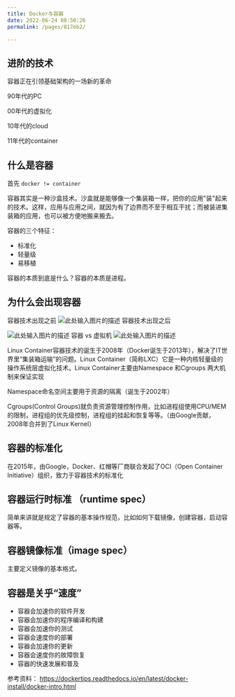 ```yaml
---
title: Docker与容器
date: 2022-06-24 08:50:26
permalink: /pages/817eb2/

---
```

## 进阶的技术

容器正在引领基础架构的一场新的革命

90年代的PC

00年代的虚拟化

10年代的cloud

11年代的container


## 什么是容器
首先 `docker != container`

容器其实是一种沙盒技术。沙盒就是能够像一个集装箱一样，把你的应用"装"起来的技术。这样，应用与应用之间，就因为有了边界而不至于相互干扰；而被装进集装箱的应用，也可以被方便地搬来搬去。

容器的三个特征：
- 标准化
- 轻量级
- 易移植


容器的本质到底是什么？容器的本质是进程。

## 为什么会出现容器

容器技术出现之前
![此处输入图片的描述][1]
容器技术出现之后

![此处输入图片的描述][2]
容器 vs 虚拟机
![此处输入图片的描述][3]

Linux Container容器技术的诞生于2008年（Docker诞生于2013年），解决了IT世界里“集装箱运输”的问题。Linux Container（简称LXC）它是一种内核轻量级的操作系统层虚拟化技术。Linux Container主要由Namespace 和Cgroups 两大机制来保证实现

Namespace命名空间主要用于资源的隔离（诞生于2002年）

Cgroups(Control Groups)就负责资源管理控制作用，比如进程组使用CPU/MEM的限制，进程组的优先级控制，进程组的挂起和恢复等等。（由Google贡献，2008年合并到了Linux Kernel）


## 容器的标准化


在2015年，由Google，Docker、红帽等厂商联合发起了OCI（Open Container Initiative）组织，致力于容器技术的标准化

## 容器运行时标准 （runtime spec）
简单来讲就是规定了容器的基本操作规范，比如如何下载镜像，创建容器，启动容器等。

## 容器镜像标准（image spec）
主要定义镜像的基本格式。

## 容器是关乎“速度”

- 容器会加速你的软件开发
- 容器会加速你的程序编译和构建
- 容器会加速你的测试
- 容器会速度你的部署
- 容器会加速你的更新
- 容器会速度你的故障恢复
- 容器的快速发展和普及

参考资料： https://dockertips.readthedocs.io/en/latest/docker-install/docker-intro.html

  [1]: /img/why_container_1.png
  [2]: /img/why_container_2.png
  [3]: /img/container_vs_vm.png

